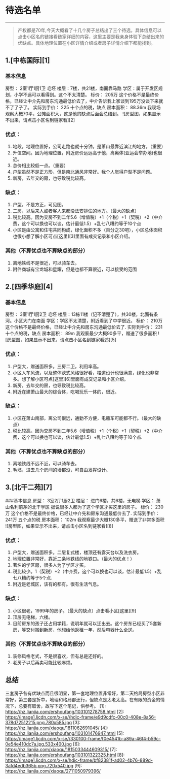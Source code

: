 # 待选名单

---
> 产权都是70年,今天大概看了十几个房子总结出了三个待选。具体信息可以点击小区名的链接看链家详细的内容，这里主要是我亲身体验下总结出来的优缺点。具体地理位置在小区详情介绍或者房子详情介绍下都能找到。
## 1.[中栋国际][1]
### 基本信息 
房型： 2室1厅1厨1卫 毛坯
楼层：7楼，共21楼，南面靠马路
学区：属于开发区规划，小学不远可以看得到。这个不太清楚。
标价： 205万 这个价格不是最终价格，已经让中介先和房东沟通最低价去了，中介告诉我上家谈到195万没谈下来就不了了子了。
实际到手价： 225 十个点的税，缺点
房本面积： 88.36m  我现场观察大概70平，公摊面积大，这是他的缺点后面会总结到。
![房型图，如果显示不出来，请点击小区名到链家看][2]
### 优点：

 1. 地段。地理位置好，公司走路也就十分钟。是萧山最靠近滨江的地方。（重要）
 2. 升值空间。因为地理位置，附近房价远远高于他，离奥体(亚运会举办地)也很近。
 3. 总价相比较低一点。（重要）
 4. 户型虽然不是正方形，但是南北通风非常好。我个人觉得户型不是问题。
 5. 新房，去年交的房，也导致税比较高。

### 缺点：

 1. 户型，不是方正，可见图。
 2. 二房，以后来人或者客人来都没法安排住的地方。（最大的缺点）
 3. 税比较高。因为交房不到二年5.6（增值税）+1（个税）+1（契税）+2（中介费，这个可以换也可以谈，估计最低1.5）+乱七八糟约等于10个点
 4. 小区是由公寓和住宅共同构成，绿化面积不多（百分之30吧），小区总体面积也很小想了解小区可点[这里][3]里面有成交记录和小区介绍。

### 其他（不算优点也不算缺点的部分）

 1. 离地铁线不是很近，可以骑车去。
 2. 附件商城有宝龙城和星耀，但是也都不算很近，可以接受的范围

 

## 2.[四季华庭][4]
### 基本信息 
房型： 3室1厅1厨2卫 毛坯
楼层：13栋11楼（记不清楚了），共30楼，北面有条河。小区大门在南面
学区：学区不太清楚，附近看到了中学很近。
标价： 210万 这个价格不是最终价格，已经让中介先和房东沟通最低价去了.
实际到手价： 231 十个点的税，缺点
房本面积： 89m  我观察最少大概90多平，赠送了很多面积
![房型图，如果显示不出来，请点击小区名到链家看述][5]
### 优点：

 1. 户型大，赠送面积多。三房二卫，利用率高。
 2. 小区人车风流，以及整体欧式风格很好看，楼道设计也很满意，绿化也非常多。想了解小区可点[这里][6]里面有成交记录和小区介绍。
 3. 新房，去年交的房，也导致税比较高。
 4. 附近在建萧山最大的综合体，吃喝玩乐一体的，很近。

### 缺点：
 
 1. 小区在萧山南部，离公司很远，通勤不方便，电瓶车可能都不行。（最大的缺点）
 2. 税比较高。因为交房不到二年5.6（增值税）+1（个税）+1（契税）+2（中介费，这个可以换也可以谈，估计最低1.5）+乱七八糟约等于10个点.

### 其他（不算优点也不算缺点的部分）

 1. 离地铁线不远不近，可以骑车去。
 2. 毛坯，进去几个房间的墙都没，可自由发挥设计。


## 3.[北干二苑][7]
###基本信息 
房型： 3室2厅1厨2卫 
楼层： 进门6楼，共6楼，无电梯
学区： 萧山名利前茅的北干学区 据说很多人都为了这个学区才买这里的房子。
标价： 230万 这个价格不是最终价格，已经让中介先和房东沟通最低价去了.
实际到手价： 241万 五个点的税
房本面积： 102m  我观察最少大概130多平，赠送了非常多面积
![房型图，如果显示不出来，请点击小区名到链家看][8]
### 优点：

 1. 户型大，赠送面积多。二层复式楼，楼顶还有露天台以及洗衣房。
 2. 地理位置非常好，靠近二条地铁线的地铁口。（最大的优点！）
 3. 著名的学区房，很多人为了学区才买。
 4. 税比较少。1（契税）+2（中介费，这个可以换也可以谈，估计最低1.5）+乱七八糟约等于5个点.
 5.  附近是老城区，该有的都有。很有生活气息。

### 缺点：
 
 1. 小区很老，1999年的房子。（最大的缺点）点击看小区[这里][9]
 2. 顶层无电梯，六楼。
 3. 目前房东的孩子还占用学籍，说明年就可以迁出去。这个房东已经买了5套新房，等交付搬到新房，他想给他返租一年，然后电器什么全送。

### 其他（不算优点也不算缺点的部分）

 1. 装修风格老式，不是很喜欢，但有总是还好的。
 2. 老房子以后再卖可能比较麻烦。




## 总结
三套房子各有优缺点而且很明显，第一套地理位置非常好，第二天格局房型小区非常好，第三套是折中，地理和格局都还行，但缺点是太老太高。在有限的资金的情况下，总要有取舍，故写下这个笔记，供参考。
  [1]: https://hz.lianjia.com/ershoufang/103101278758.html
  [2]: https://image1.ljcdn.com/x-se//hdic-frame/e9d9cdfc-00c0-408e-8a56-378d72512215.png.780x585.jpg
  [3]: https://hz.lianjia.com/xiaoqu/1811062691045/
  [4]: https://hz.lianjia.com/ershoufang/103101476947.html
  [5]: https://image1.ljcdn.com/x-se//330100-frame/f0e4541b-a89a-46f4-b59c-0e54e410dc7a.jpg.533x400.jpg
  [6]: https://hz.lianjia.com/xiaoqu/1815033444609315/
  [7]: https://hz.lianjia.com/ershoufang/103101322325.html
  [8]: https://image1.ljcdn.com/x-se/hdic-frame/bf82381f-ad02-4b76-889d-3afd4edb365b.png.720x540.jpg
  [9]: https://hz.lianjia.com/xiaoqu/2711050979396/